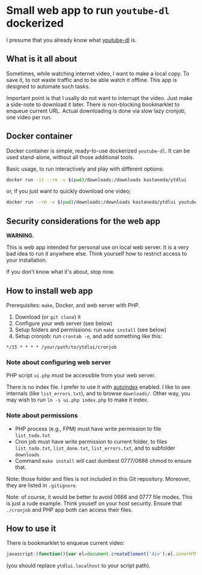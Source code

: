 Small web app to run `youtube-dl` dockerized
============================================

I presume that you already know what [youtube-dl][1] is.


What is it all about
--------------------

Sometimes, while watching internet video, I want to make a local copy.
To save it, to not waste traffic and to be able watch it offline.
This app is designed to automate such tasks.

Important point is that I usally do not want to interrupt the video.
Just make a side-note to download it later.
There is non-blocking bookmarklet to enqueue current URL.
Actual downloading is done via slow lazy cronjob, one video per run.


Docker container
----------------

Docker container is simple, ready-to-use dockerized `youtube-dl`.
It can be used stand-alone, without all those additional tools.

Basic usage, to run interactively and play with different options:

```bash
docker run -it --rm -v $(pwd)/downloads:/downloads kastaneda/ytdlui
```

or, if you just want to quickly download one video;

```bash
docker run --rm -v $(pwd)/downloads:/downloads kastaneda/ytdlui youtube-dl <video-URL>
```


Security considerations for the web app
---------------------------------------

**WARNING.**

This is web app intended for personal use on local web server.
It is a very bad idea to run it anywhere else.
Think yourself how to restrict access to your installation.

If you don't know what it's about, stop now.


How to install web app
----------------------

Prerequisites: `make`, Docker, and web server with PHP.

1. Download (or `git clone`) it
2. Configure your web server (see below)
3. Setup folders and permissions: run `make install` (see below)
4. Setup cronjob: run `crontab -e`, and add something like this:

```crontab
*/15 * * * * /your/path/to/ytdlui/cronjob
```

### Note about configuring web server

PHP script `ui.php` must be accessible from your web server.

There is no index file. I prefer to use it with [autoindex][2] enabled.
I like to see internals (like `list_errors.txt`), and to browse `downloads/`.
Other way, you may wish to run `ln -s ui.php index.php` to make it index.

### Note about permissions

 - PHP process (e.g., FPM) must have write permission to file `list_todo.txt`
 - Cron job must have write permission to current folder,
   to files `list_todo.txt`, `list_done.txt`, `list_errors.txt`,
   and to subfolder `downloads`
 - Command `make install` will cast dumbest 0777/0666 chmod to ensure that.

Note: those folder and files is not included in this Git repository.
Moreover, they are listed in `.gitignore`.

Note: of course, it would be better to avoid 0666 and 0777 file modes.
This is just a rude example. Think youself on your host security.
Ensure that `./cronjob` and PHP app both can access their files.


How to use it
-------------

There is bookmarklet to enqueue current video:

```js
javascript:(function(){var el=document.createElement('div');el.innerHTML='<div style="position:fixed;right:25px;top:25px;background:#eea;padding:10px;z-index:9999"><img alt="Adding to list..." src="http://ytdlui.localhost/ui.php?url='+encodeURIComponent(window.location.href)+'&output=image"></div>';el.onclick=function(e){this.parentNode.removeChild(this);};document.body.appendChild(el);})();
```

(you should replace `ytdlui.localhost` to your script path).


[1]: https://github.com/ytdl-org/youtube-dl/
[2]: https://httpd.apache.org/docs/2.4/mod/mod_autoindex.html
